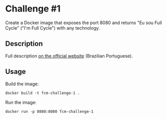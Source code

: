 # Challenge #1

Create a Docker image that exposes the port 8080 and returns "Eu sou Full Cycle" ("I'm Full Cycle") with any technology.

## Description

Full description [on the official website](https://maratona.fullcycle.com.br/desafios/hello-world-com-docker/) (Brazilian Portuguese).

## Usage

Build the image:

`docker build -t fcm-challenge-1 .`

Run the image:

`docker run -p 8080:8080 fcm-challenge-1`
